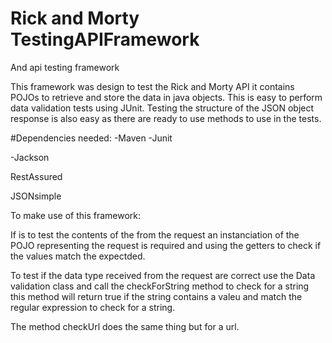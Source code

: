 # Rick and Morty TestingAPIFramework
And api testing framework

This framework was design to test the Rick and Morty API it contains POJOs to retrieve and store the data in java objects.
This is easy to perform data validation tests using JUnit. Testing the structure of the JSON object response is also easy as there are ready to use methods to use in the tests.

#Dependencies needed:
-Maven
-Junit​

-Jackson​

RestAssured​

JSONsimple​

To make use of this framework:

If is to test the contents of the from the request an instanciation of the POJO representing the request is required and using the getters to check if the values match the expectded.

To test if the data type received from the request are correct use the Data validation class and call the checkForString method to check for a string this method will return true if the string contains a valeu and match the regular expression to check for a string.

The method checkUrl does the same thing but for a url.
